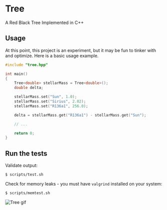 # Tree

A Red Black Tree Implemented in C++

## Usage

At this point, this project is an experiment, but it may be fun to tinker
with and optimize. Here is a basic usage example.

```c++
#include "tree.hpp"

int main()
{
    Tree<double> stellarMass = Tree<double>();
    double delta;

    stellarMass.set("Sun", 1.0);
    stellarMass.set("Sirius", 2.02);
    stellarMass.set("R136a1", 256.0);

    delta = stellarMass.get("R136a1") - stellarMass.get("Sun");

    // ...

    return 0;
}

```

## Run the tests

Validate output:

```
$ scripts/test.sh
```

Check for memory leaks - you must have `valgrind` installed on your system:

```
$ scripts/memtest.sh
```

![Tree gif](http://i.giphy.com/ygUwDJOjip2.gif)
